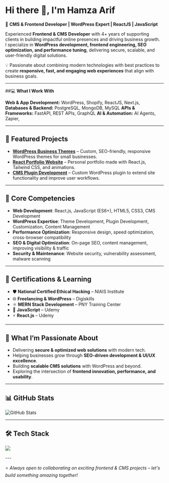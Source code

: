# Hi there 👋, I'm Hamza Arif

🚀 **CMS & Frontend Developer | WordPress Expert | ReactJS | JavaScript**

Experienced **Frontend & CMS Developer** with 4+ years of supporting clients in building impactful online presences and driving business growth.  
I specialize in **WordPress development, frontend engineering, SEO optimization, and performance tuning**, delivering secure, scalable, and user-friendly digital solutions.  

💡 Passionate about combining modern technologies with best practices to create **responsive, fast, and engaging web experiences** that align with business goals.

---

##💻 **What I Work With**

**Web & App Development:** WordPress, Shopify, ReactJS, Next.js,
**Databases & Backend:** PostgreSQL, MongoDB, MySQL
**APIs & Frameworks:** FastAPI, REST APIs, GraphQL
**AI & Automation:** AI Agents, Zapier,

---

## 🚀 Featured Projects

- [**WordPress Business Themes**](https://github.com/YOUR_GITHUB_USERNAME/project1) – Custom, SEO-friendly, responsive WordPress themes for small businesses.  
- [**React Portfolio Website**](https://github.com/YOUR_GITHUB_USERNAME/portfolio) – Personal portfolio made with React.js, Tailwind CSS, and animations.  
- [**CMS Plugin Development**](https://github.com/YOUR_GITHUB_USERNAME/project2) – Custom WordPress plugin to extend site functionality and improve user workflows.  

---

## 📌 Core Competencies

- **Web Development**: React.js, JavaScript (ES6+), HTML5, CSS3, CMS Development  
- **WordPress Expertise**: Theme Development, Plugin Development, Customization, Content Management  
- **Performance Optimization**: Responsive design, speed optimization, cross-browser compatibility  
- **SEO & Digital Optimization**: On-page SEO, content management, improving visibility & traffic  
- **Security & Maintenance**: Website security, vulnerability assessment, malware scanning  

---

## 🧩 Certifications & Learning

- 🛡 **National Certified Ethical Hacking** – NIAIS Institute  
- 🌐 **Freelancing & WordPress** – Digiskills  
- ⚛ **MERN Stack Development** – PNY Training Center  
- 📘 **JavaScript** – Udemy  
- ⚡ **React.js** – Udemy  

---

## 🌟 What I’m Passionate About

- Delivering **secure & optimized web solutions** with modern tech.  
- Helping businesses grow through **SEO-driven development & UI/UX excellence**.  
- Building **scalable CMS solutions** with WordPress and beyond.  
- Exploring the intersection of **frontend innovation, performance, and usability**.  

---


## 📊 GitHub Stats
![GitHub Stats](https://github-readme-stats.vercel.app/api?username=YOUR_GITHUB_USERNAME&show_icons=true&theme=radical)

---

## 🛠 Tech Stack

<p align="left">
  <img src="https://skillicons.dev/icons?i=html,css,js,react,wordpress,bootstrap,tailwind,git,github,vscode,figma" />
</p>
---

⭐ *Always open to collaborating on exciting frontend & CMS projects – let's build something amazing together!*
